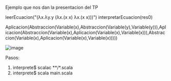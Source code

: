 Ejemplo que nos dan la presentacion del TP

leerEcuacion("(λx.λy.y (λx.(x x) λx.(x x)))")
interpretarEcuacion(res0)

Aplicacion(Abstraccion(Variable(x),Abstraccion(Variable(y),Variable(y))),Aplicacion(Abstraccion(Variable(x),Aplicacion(Variable(x),Variable(x))),Abstraccion(Variable(x),Aplicacion(Variable(x),Variable(x)))))

![image](https://github.com/ivan-maximoff/interprete/assets/112181357/84163e0f-0e94-43d1-9fc2-80beab12285b)

Pasos:
1) interprete$ scalac **/*.scala
2) interprete$ scala main.scala
